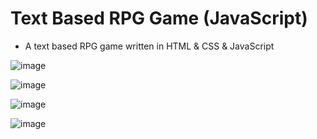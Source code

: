 # Text Based RPG Game (JavaScript)
- A text based RPG game written in HTML &amp; CSS &amp; JavaScript

![image](https://user-images.githubusercontent.com/60242731/199659947-f856d28d-92e3-42e7-9dc4-455474a2b2f9.png)

![image](https://user-images.githubusercontent.com/60242731/199659985-2b50ada1-66c7-4c3d-aa22-c6d55e2d0662.png)

![image](https://user-images.githubusercontent.com/60242731/199660056-959a6298-2bda-4d5a-b8e5-294ab57ca2a0.png)

![image](https://user-images.githubusercontent.com/60242731/199660092-ed8b30cb-d095-45d1-b980-f3d794103094.png)
